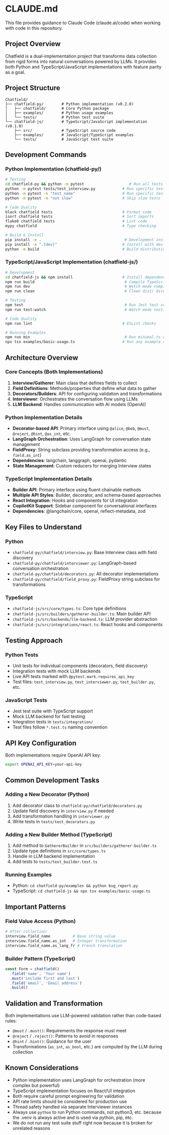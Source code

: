 # CLAUDE.md

This file provides guidance to Claude Code (claude.ai/code) when working with code in this repository.

## Project Overview

Chatfield is a dual-implementation project that transforms data collection from rigid forms into natural conversations powered by LLMs. It provides both Python and TypeScript/JavaScript implementations with feature parity as a goal.

## Project Structure

```
Chatfield/
├── chatfield-py/        # Python implementation (v0.2.0)
│   ├── chatfield/       # Core Python package
│   ├── examples/        # Python usage examples
│   └── tests/           # Python test suite
└── chatfield-js/        # TypeScript/JavaScript implementation (v0.1.0)
    ├── src/             # TypeScript source code
    ├── examples/        # JavaScript/TypeScript examples
    └── tests/           # JavaScript test suite
```

## Development Commands

### Python Implementation (chatfield-py/)

```bash
# Testing
cd chatfield-py && python -m pytest                    # Run all tests
python -m pytest tests/test_interview.py            # Run specific test file
python -m pytest -k "test_name"                     # Run specific test
python -m pytest -m "not slow"                      # Skip slow tests

# Code Quality
black chatfield tests                               # Format code
isort chatfield tests                               # Sort imports
flake8 chatfield tests                              # Lint code
mypy chatfield                                      # Type checking

# Build & Install
pip install -e .                                     # Development install
pip install -e ".[dev]"                             # Install with dev dependencies
python -m build                                     # Build distribution
```

### TypeScript/JavaScript Implementation (chatfield-js/)

```bash
# Development
cd chatfield-js && npm install                      # Install dependencies
npm run build                                        # Compile TypeScript to dist/
npm run dev                                          # Watch mode compilation
npm run clean                                        # Clean dist/ directory

# Testing
npm test                                             # Run Jest test suite
npm run test:watch                                   # Watch mode testing

# Code Quality
npm run lint                                        # ESLint checks

# Running Examples
npm run min                                          # Run minimal.ts example
npx tsx examples/basic-usage.ts                     # Run any example directly
```

## Architecture Overview

### Core Concepts (Both Implementations)

1. **Interview/Gatherer**: Main class that defines fields to collect
2. **Field Definitions**: Methods/properties that define what data to gather
3. **Decorators/Builders**: API for configuring validation and transformations
4. **Interviewer**: Orchestrates the conversation flow using LLMs
5. **LLM Backend**: Handles communication with AI models (OpenAI)

### Python Implementation Details

- **Decorator-based API**: Primary interface using `@alice`, `@bob`, `@must`, `@reject`, `@hint`, `@as_int`, etc.
- **LangGraph Orchestration**: Uses LangGraph for conversation state management
- **FieldProxy**: String subclass providing transformation access (e.g., `field.as_int`)
- **Dependencies**: langchain, langgraph, openai, pydantic
- **State Management**: Custom reducers for merging Interview states

### TypeScript Implementation Details

- **Builder API**: Primary interface using fluent chainable methods
- **Multiple API Styles**: Builder, decorator, and schema-based approaches
- **React Integration**: Hooks and components for UI integration
- **CopilotKit Support**: Sidebar component for conversational interfaces
- **Dependencies**: @langchain/core, openai, reflect-metadata, zod

## Key Files to Understand

### Python
- `chatfield-py/chatfield/interview.py`: Base Interview class with field discovery
- `chatfield-py/chatfield/interviewer.py`: LangGraph-based conversation orchestration
- `chatfield-py/chatfield/decorators.py`: All decorator implementations
- `chatfield-py/chatfield/field_proxy.py`: FieldProxy string subclass for transformations

### TypeScript
- `chatfield-js/src/core/types.ts`: Core type definitions
- `chatfield-js/src/builders/gatherer-builder.ts`: Main builder API
- `chatfield-js/src/backends/llm-backend.ts`: LLM provider abstraction
- `chatfield-js/src/integrations/react.ts`: React hooks and components

## Testing Approach

### Python Tests
- Unit tests for individual components (decorators, field discovery)
- Integration tests with mock LLM backends
- Live API tests marked with `@pytest.mark.requires_api_key`
- Test files: `test_interview.py`, `test_interviewer.py`, `test_builder.py`, etc.

### JavaScript Tests
- Jest test suite with TypeScript support
- Mock LLM backend for fast testing
- Integration tests in `tests/integration/`
- Test files follow `*.test.ts` naming convention

## API Key Configuration

Both implementations require OpenAI API key:
```bash
export OPENAI_API_KEY=your-api-key
```

## Common Development Tasks

### Adding a New Decorator (Python)
1. Add decorator class to `chatfield-py/chatfield/decorators.py`
2. Update field discovery in `interview.py` if needed
3. Add transformation handling in `interviewer.py`
4. Write tests in `tests/test_decorators.py`

### Adding a New Builder Method (TypeScript)
1. Add method to `GathererBuilder` in `src/builders/gatherer-builder.ts`
2. Update type definitions in `src/core/types.ts`
3. Handle in LLM backend implementation
4. Add tests to `tests/test_builder.test.ts`

### Running Examples
- Python: `cd chatfield-py/examples && python bug_report.py`
- TypeScript: `cd chatfield-js && npx tsx examples/basic-usage.ts`

## Important Patterns

### Field Value Access (Python)
```python
# After collection:
interview.field_name          # Base string value
interview.field_name.as_int   # Integer transformation
interview.field_name.as_lang_fr # French translation
```

### Builder Pattern (TypeScript)
```typescript
const Form = chatfield()
  .field('name', 'Your name')
  .must('include first and last')
  .field('email', 'Email address')
  .build()
```

## Validation and Transformation

Both implementations use LLM-powered validation rather than code-based rules:
- `@must` / `.must()`: Requirements the response must meet
- `@reject` / `.reject()`: Patterns to avoid in responses
- `@hint` / `.hint()`: Guidance for the user
- Transformations (`as_int`, `as_bool`, etc.) are computed by the LLM during collection

## Known Considerations

- Python implementation uses LangGraph for orchestration (more complex but powerful)
- TypeScript implementation focuses on React/UI integration
- Both require careful prompt engineering for validation
- API rate limits should be considered for production use
- Thread safety handled via separate Interviewer instances
- Always use `python` to run Python commands, not python3, etc. because the .venv is always active and is used via python, pip, etc.
- We do not run any test suite stuff right now because it is broken for unrelated reasons